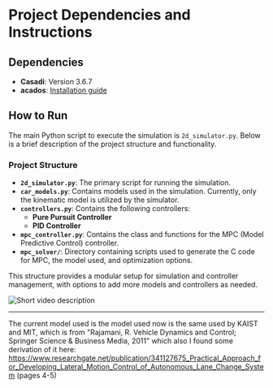 # Project Dependencies and Instructions

## Dependencies

- **Casadi**: Version 3.6.7
- **acados**: [Installation guide](https://docs.acados.org/installation/)

## How to Run

The main Python script to execute the simulation is `2d_simulator.py`. Below is a brief description of the project structure and functionality.

### Project Structure

- **`2d_simulator.py`**: The primary script for running the simulation.
- **`car_models.py`**: Contains models used in the simulation. Currently, only the kinematic model is utilized by the simulator.
- **`controllers.py`**: Contains the following controllers:
  - **Pure Pursuit Controller**
  - **PID Controller**
- **`mpc_controller.py`**: Contains the class and functions for the MPC (Model Predictive Control) controller.
- **`mpc_solver/`**: Directory containing scripts used to generate the C code for MPC, the model used, and optimization options.

This structure provides a modular setup for simulation and controller management, with options to add more models and controllers as needed.


![Short video description](./media/python_sim_lat_mpc.gif)

--- 


The current model used is the model used now is the same used by KAIST and MIT, which is from "Rajamani, R. Vehicle Dynamics and Control; Springer Science & Business Media, 2011" which also I found some derivation of it here: https://www.researchgate.net/publication/341127675_Practical_Approach_for_Developing_Lateral_Motion_Control_of_Autonomous_Lane_Change_System (pages 4-5)


